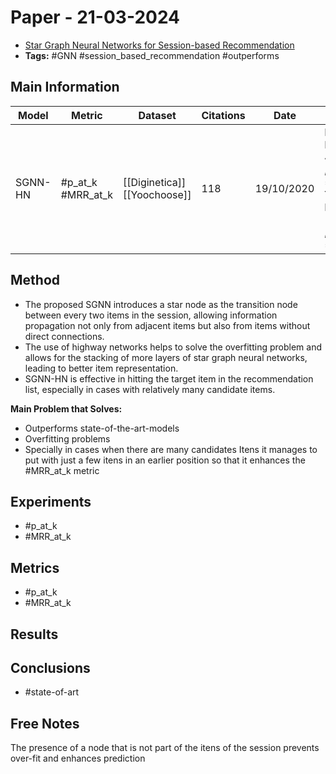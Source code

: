 # Paper - 21-03-2024

- [Star Graph Neural Networks for Session-based Recommendation](https://www.semanticscholar.org/paper/Star-Graph-Neural-Networks-for-Session-based-Pan-Cai/63f9bc0d97bdfc80b0227415d170941c211acf43)
- **Tags:** #GNN #session_based_recommendation #outperforms

## Main Information

| Model   | Metric            | Dataset                         | Citations | Date       | Results                                                                               |
| ------- | ----------------- | ------------------------------- | --------- | ---------- | ------------------------------------------------------------------------------------- |
| SGNN-HN | #p_at_k #MRR_at_k | [[Diginetica]]<br>[[Yoochoose]] | 118       | 19/10/2020 | Diginetica: P@20 =  4.27 ,MRR@20 = 3.9, <br>Yoochoose:<br>P@20 =  1.11 ,MRR@20 = 2.84 |


## Method

- The proposed SGNN introduces a star node as the transition node between every two items in the session, allowing information propagation not only from adjacent items but also from items without direct connections.
- The use of highway networks helps to solve the overfitting problem and allows for the stacking of more layers of star graph neural networks, leading to better item representation.
- SGNN-HN is effective in hitting the target item in the recommendation list, especially in cases with relatively many candidate items.

**Main Problem that Solves:**
- Outperforms state-of-the-art-models
- Overfitting problems
- Specially in cases when there are many candidates Itens it manages to put with just a few itens in an earlier position so that it enhances the #MRR_at_k metric

## Experiments

- #p_at_k 
- #MRR_at_k 

## Metrics

- #p_at_k 
- #MRR_at_k 


## Results

## Conclusions
- #state-of-art

## Free Notes

The presence of a node that is not part of the itens of the session prevents over-fit and enhances prediction